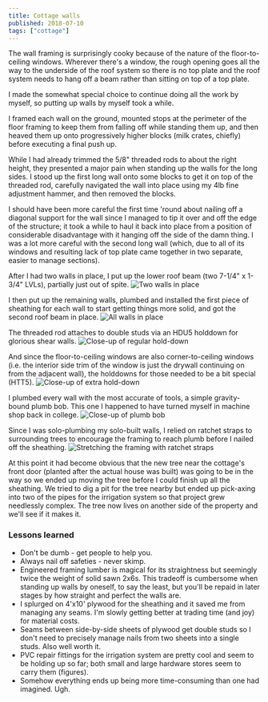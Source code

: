 ```yaml
---
title: Cottage walls
published: 2018-07-10
tags: ["cottage"]
---
```


The wall framing is surprisingly cooky because of the nature of the floor-to-ceiling windows.
Wherever there's a window, the rough opening goes all the way to the underside of the roof system so there is no top plate and the roof system needs to hang off a beam rather than sitting on top of a top plate.

I made the somewhat special choice to continue doing all the work by myself, so putting up walls by myself took a while.

I framed each wall on the ground, mounted stops at the perimeter of the floor framing to keep them from falling off while standing them up, and then heaved them up onto progressively higher blocks (milk crates, chiefly) before executing a final push up.

While I had already trimmed the 5/8" threaded rods to about the right height, they presented a major pain when standing up the walls for the long sides. I stood up the first long wall onto some blocks to get it on top of the threaded rod, carefully navigated the wall into place using my 4lb fine adjustment hammer, and then removed the blocks.

I should have been more careful the first time 'round about nailing off a diagonal support for the wall since I managed to tip it over and off the edge of the structure; it took a while to haul it back into place from a position of considerable disadvantage with it hanging off the side of the damn thing. I was a lot more careful with the second long wall (which, due to all of its windows and resulting lack of top plate came together in two separate, easier to manage sections).

After I had two walls in place, I put up the lower roof beam (two 7-1/4" x 1-3/4" LVLs), partially just out of spite.
![](images/IMG_20180701_180854.jpg "Two walls in place")

I then put up the remaining walls, plumbed and installed the first piece of sheathing for each wall to start getting things more solid, and got the second roof beam in place.
![](images/IMG_20180710_160619.jpg "All walls in place")

The threaded rod attaches to double studs via an HDU5 holddown for glorious shear walls.
![](images/IMG_20180703_144729.jpg "Close-up of regular hold-down")

And since the floor-to-ceiling windows are also corner-to-ceiling windows (i.e. the interior side trim of the window is just the drywall continuing on from the adjacent wall), the holddowns for those needed to be a bit special (HTT5).
![](images/IMG_20180707_164752.jpg "Close-up of extra hold-down")

I plumbed every wall with the most accurate of tools, a simple gravity-bound plumb bob. This one I happened to have turned myself in machine shop back in college.
![](images/IMG_20180707_154854_Bokeh.jpg "Close-up of plumb bob")

Since I was solo-plumbing my solo-built walls, I relied on ratchet straps to surrounding trees to encourage the framing to reach plumb before I nailed off the sheathing.
![](images/IMG_20180707_154200.jpg "Stretching the framing with ratchet straps")

At this point it had become obvious that the new tree near the cottage's front door (planted after the actual house was built) was going to be in the way so we ended up moving the tree before I could finish up all the sheathing. We tried to dig a pit for the tree nearby but ended up pick-axing into two of the pipes for the irrigation system so that project grew needlessly complex. The tree now lives on another side of the property and we'll see if it makes it.

### Lessons learned

- Don't be dumb - get people to help you.
- Always nail off safeties - never skimp.
- Engineered framing lumber is magical for its straightness but seemingly twice the weight of solid sawn 2x6s. This tradeoff is cumbersome when standing up walls by oneself, to say the least, but you'll be repaid in later stages by how straight and perfect the walls are.
- I splurged on 4'x10' plywood for the sheathing and it saved me from managing any seams. I'm slowly getting better at trading time (and joy) for material costs.
- Seams between side-by-side sheets of plywood get double studs so I don't need to precisely manage nails from two sheets into a single studs. Also well worth it.
- PVC repair fittings for the irrigation system are pretty cool and seem to be holding up so far; both small and large hardware stores seem to carry them (figures).
- Somehow everything ends up being more time-consuming than one had imagined. Ugh.
